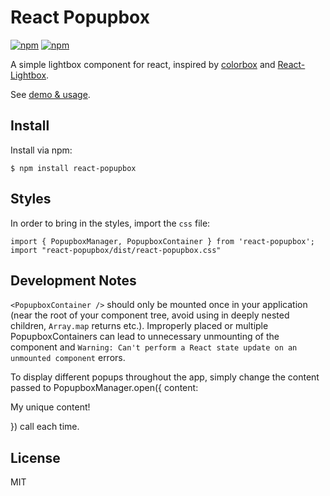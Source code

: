 React Popupbox
===========================

[![npm](https://img.shields.io/npm/l/express.svg?style=flat)](https://opensource.org/licenses/MIT)
[![npm](https://img.shields.io/npm/v/react-popupbox.svg?style=flat)](https://www.npmjs.com/package/react-popupbox)

A simple lightbox component for react, inspired by [colorbox](https://github.com/jackmoore/colorbox) and [React-Lightbox](https://github.com/howtomakeaturn/React-Lightbox).

See [demo & usage](http://fraina.github.io/react-popupbox/).

## Install

Install via npm:
```
$ npm install react-popupbox
```

## Styles

In order to bring in the styles, import the `css` file:
```
import { PopupboxManager, PopupboxContainer } from 'react-popupbox';
import "react-popupbox/dist/react-popupbox.css"
```

## Development Notes

`<PopupboxContainer />` should only be mounted once in your application (near the root of your component tree, avoid using in deeply nested children, `Array.map` returns etc.). Improperly placed or multiple PopupboxContainers can lead to unnecessary unmounting of the component and `Warning: Can't perform a React state update on an unmounted component` errors.

To display different popups throughout the app, simply change the content passed to PopupboxManager.open({ content: <p>My unique content!</p> }) call each time.

## License
MIT
